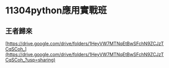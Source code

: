 # 11304python應用實戰班 

## 王者歸來
[https://drive.google.com/drive/folders/1HeyVW7MTNqEtBwSFchN9ZCJzTCqSCoh_](https://drive.google.com/drive/folders/1HeyVW7MTNqEtBwSFchN9ZCJzTCqSCoh_?usp=sharing)
